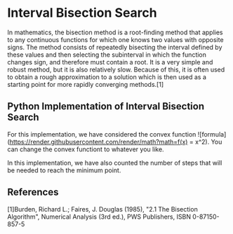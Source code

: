 # Interval Bisection Search

In mathematics, the bisection method is a root-finding method that applies to any continuous functions for which one knows two values with opposite signs. The method consists of repeatedly bisecting the interval defined by these values and then selecting the subinterval in which the function changes sign, and therefore must contain a root. It is a very simple and robust method, but it is also relatively slow. Because of this, it is often used to obtain a rough approximation to a solution which is then used as a starting point for more rapidly converging methods.[1]

## Python Implementation of Interval Bisection Search

For this implementation, we have considered the convex function ![formula](https://render.githubusercontent.com/render/math?math=f(x) = x^2). You can change the convex functiont to whatever you like.

In this implementation, we have also counted the number of steps that will be needed to reach the minimum point.



## References

[1]Burden, Richard L.; Faires, J. Douglas (1985), "2.1 The Bisection Algorithm", Numerical Analysis (3rd ed.), PWS Publishers, ISBN 0-87150-857-5
